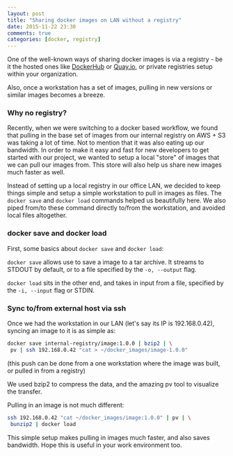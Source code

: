 ```yaml
---
layout: post
title: "Sharing docker images on LAN without a registry"
date: 2015-11-22 23:30
comments: true
categories: [docker, registry]
---
```


One of the well-known ways of sharing docker images is via a registry - be it the hosted ones like [DockerHub](https://hub.docker.com/) or [Quay.io](https://quay.io/), or private registries setup within your organization.

Also, once a workstation has a set of images, pulling in new versions or similar images becomes a breeze.

### Why no registry?

Recently, when we were switching to a docker based workflow, we found that pulling in the base set of images from our internal registry on AWS + S3 was taking a lot of time. Not to mention that it was also eating up our bandwidth. In order to make it easy and fast for new developers to get started with our project, we wanted to setup a local "store" of images that we can pull our images from. This store will also help us share new images much faster as well.

Instead of setting up a local registry in our office LAN, we decided to keep things simple and setup a simple workstation to pull in images as files. The `docker save` and `docker load` commands helped us beautifully here. We also piped from/to these command directly to/from the workstation, and avoided local files altogether.

### docker save and docker load

First, some basics about `docker save` and `docker load`:

`docker save` allows use to save a image to a tar archive. It streams to STDOUT by default, or to a file specified by the `-o, --output` flag.

`docker load` sits in the other end, and takes in input from a file, specified by the `-i, --input` flag or STDIN.

### Sync to/from external host via ssh

Once we had the workstation in our LAN (let's say its IP is 192.168.0.42), syncing an image to it is as simple as:

```bash
docker save internal-registry/image:1.0.0 | bzip2 | \
 pv | ssh 192.168.0.42 "cat > ~/docker_images/image-1.0.0"
```
(this push can be done from a one workstation where the image was built, or pulled in from a registry)

We used bzip2 to compress the data, and the amazing pv tool to visualize the transfer.

Pulling in an image is not much different:

```bash
ssh 192.168.0.42 "cat ~/docker_images/image:1.0.0" | pv | \
 bunzip2 | docker load
```

This simple setup makes pulling in images much faster, and also saves bandwidth. Hope this is useful in your work environment too.
